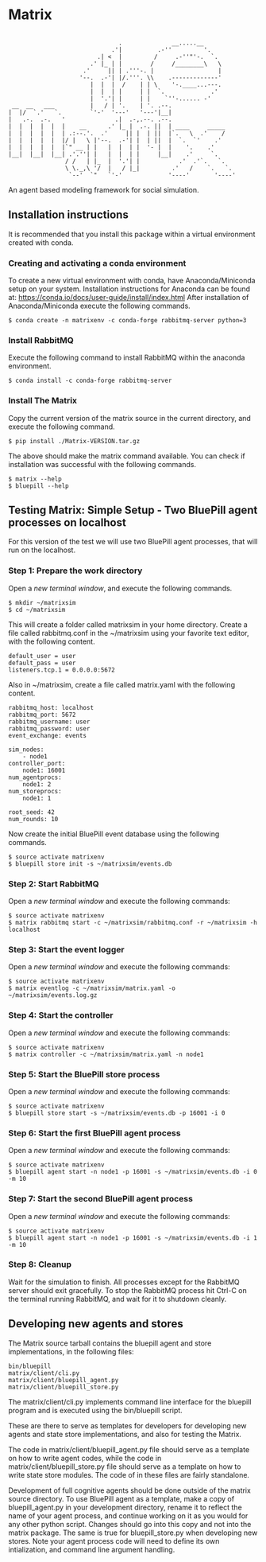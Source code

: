 # Matrix
```

                               .              __.....__
                             .'|          .-''         '.
                         .| <  |         /     .-''"'-.  `.
                       .' |_ | |        /     /________\   \
                     .'     || | .'''-. |                  |
                    '--.  .-'| |/.'''. \\    .-------------'
                       |  |  |  /    | | \    '-.____...---.
                       |  |  | |     | |  `.             .'
                       |  '.'| |     | |    `''-...... -'
 __  __   ___          |   / | '.    | '. .--.
|  |/  `.'   `.        `'-'  '---'   '---'|__|
|   .-.  .-.   '              .|  .-,.--. .--.
|  |  |  |  |  |    __      .' |_ |  .-. ||  | ____     _____
|  |  |  |  |  | .:--.'.  .'     || |  | ||  |`.   \  .'    /
|  |  |  |  |  |/ |   \ |'--.  .-'| |  | ||  |  `.  `'    .'
|  |  |  |  |  |`" __ | |   |  |  | |  '- |  |    '.    .'
|__|  |__|  |__| .'.''| |   |  |  | |     |__|    .'     `.
                / /   | |_  |  '.'| |           .'  .'`.   `.
                \ \._,\ '/  |   / |_|         .'   /    `.   `.
                 `--'  `"   `'-'             '----'       '----'
```

An agent based modeling framework for social simulation.

## Installation instructions

It is recommended that you install this package
within a virtual environment
created with conda.

### Creating and activating a conda environment

To create a new virtual environment with conda,
have Anaconda/Miniconda setup on your system.
Installation instructions for Anaconda can be found at:
https://conda.io/docs/user-guide/install/index.html
After installation of Anaconda/Miniconda
execute the following commands.

```
$ conda create -n matrixenv -c conda-forge rabbitmq-server python=3
```

### Install RabbitMQ

Execute the following command to install RabbitMQ
within the anaconda environment.

```
$ conda install -c conda-forge rabbitmq-server
```

### Install The Matrix

Copy the current version of the matrix source in the current directory,
and execute the following command.

```
$ pip install ./Matrix-VERSION.tar.gz
```

The above should make the matrix command available.
You can check if installation was successful with the following commands.

```
$ matrix --help
$ bluepill --help
```

## Testing Matrix: Simple Setup - Two BluePill agent processes on localhost

For this version of the test we will use two BluePill agent processes,
that will run on the localhost.

### Step 1: Prepare the work directory

Open a *new terminal window*, and execute the following commands.

```
$ mkdir ~/matrixsim
$ cd ~/matrixsim
```

This will create a folder called matrixsim in your home directory.
Create a file called rabbitmq.conf in the ~/matrixsim using your
favorite text editor, with the following content.

```
default_user = user
default_pass = user
listeners.tcp.1 = 0.0.0.0:5672
```

Also in ~/matrixsim, create a file called matrix.yaml
with the following content.

```
rabbitmq_host: localhost
rabbitmq_port: 5672
rabbitmq_username: user
rabbitmq_password: user
event_exchange: events

sim_nodes:
    - node1
controller_port:
    node1: 16001
num_agentprocs:
    node1: 2
num_storeprocs:
    node1: 1

root_seed: 42
num_rounds: 10
```

Now create the initial BluePill event database using
the following commands.

```
$ source activate matrixenv
$ bluepill store init -s ~/matrixsim/events.db
```

### Step 2: Start RabbitMQ

Open a *new terminal window* and execute the following commands:

```
$ source activate matrixenv
$ matrix rabbitmq start -c ~/matrixsim/rabbitmq.conf -r ~/matrixsim -h localhost
```

### Step 3: Start the event logger

Open a *new terminal window* and execute the following commands:

```
$ source activate matrixenv
$ matrix eventlog -c ~/matrixsim/matrix.yaml -o ~/matrixsim/events.log.gz
```

### Step 4: Start the controller

Open a *new terminal window* and execute the following commands:

```
$ source activate matrixenv
$ matrix controller -c ~/matrixsim/matrix.yaml -n node1
```

### Step 5: Start the BluePill store process

Open a *new terminal window* and execute the following commands:

```
$ source activate matrixenv
$ bluepill store start -s ~/matrixsim/events.db -p 16001 -i 0
```

### Step 6: Start the first BluePill agent process

Open a *new terminal window* and execute the following commands:

```
$ source activate matrixenv
$ bluepill agent start -n node1 -p 16001 -s ~/matrixsim/events.db -i 0 -m 10
```

### Step 7: Start the second BluePill agent process

Open a *new terminal window* and execute the following commands:

```
$ source activate matrixenv
$ bluepill agent start -n node1 -p 16001 -s ~/matrixsim/events.db -i 1 -m 10
```

### Step 8: Cleanup

Wait for the simulation to finish.
All processes except for the RabbitMQ server should exit gracefully.
To stop the RabbitMQ process hit Ctrl-C on the terminal
running RabbitMQ, and wait for it to shutdown cleanly.

## Developing new agents and stores

The Matrix source tarball contains
the bluepill agent and store implementations,
in the following files:
```
bin/bluepill
matrix/client/cli.py
matrix/client/bluepill_agent.py
matrix/client/bluepill_store.py
```

The matrix/client/cli.py implements command line interface
for the bluepill program
and is executed using the bin/bluepill script.

These are there to serve as templates for developers
for developing new agents and state store implementations,
and also for testing the Matrix.

The code in matrix/client/bluepill_agent.py file should serve as a template
on how to write agent codes,
while the code in matrix/client/bluepill_store.py file should serve as a template
on how to write state store modules.
The code of in these files are fairly standalone.

Development of full cognitive agents should be done
outside of the matrix source directory.
To use BluePill agent as a template,
make a copy of bluepill_agent.py in your development directory,
rename it to reflect the name of your agent process,
and continue working on it as you would for any other python script.
Changes should go into this copy and not into the matrix package.
The same is true for bluepill_store.py when developing new stores.
Note your agent process code will need to define its own intialization,
and command line argument handling.
